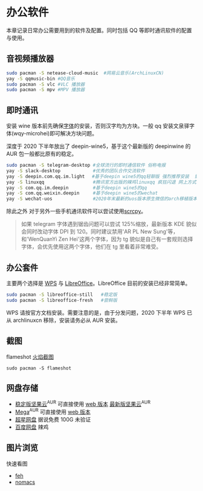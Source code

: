 # 办公软件

本章记录日常办公需要用到的软件及配置。同时包括 QQ 等即时通讯软件的配置与使用。

## 音视频播放器

```bash
sudo pacman -S netease-cloud-music  #网易云音乐(ArchLinuxCN)
yay -S qqmusic-bin #QQ音乐
sudo pacman -S vlc #VLC 播放器
sudo pacman -S mpv #MPV 播放器
```

## 即时通讯

安装 wine 版本前先确保[字体](https://wiki.archlinux.org/index.php/Localization/Chinese#Fonts)的安装，否则汉字均为方块。一般 qq 安装文泉驿字体(wqy-microhei)即可解决方块问题。

深度于 2020 下半年放出了 deepin-wine5，基于这个最新版的 deepinwine 的 AUR 包一般都比原有的稳定。

```bash
sudo pacman -S telegram-desktop #全球流行的即时通信软件 俗称电报
yay -S slack-desktop            #优秀的团队合作交流软件
yay -S deepin.com.qq.im.light　 #基于deepin wine5的qq轻聊版 强烈推荐安装  需要字体
yay -S linuxqq                  #腾讯官方出版的辣鸡linuxqq 疯狂闪退 网上方式均无效 不建议安装
yay -S com.qq.im.deepin         #基于deepin wine5的qq
yay -S com.qq.weixin.deepin     #基于deepin wine5的wechat
yay -S wechat-uos               #2020年末最新的uos版本原生微信的arch移植版本
```

除此之外 对于另外一些手机通讯软件可以尝试使用[scrcpy](https://aur.archlinux.org/packages/scrcpy/)。

> 如果 telegram 字体遇到锯齿问题可以尝试 125%缩放，最新版本 KDE 貌似会同时改动字体 DPI 到 120。同时建议禁用'AR PL New Sung'等，和'WenQuanYi Zen Hei'这两个字体，因为 tg 貌似是自己有一套规则选择字体，会优先使用这两个字体，他们在 tg 里看着非常难受。

## 办公套件

主要两个选择是 [WPS](<https://wiki.archlinux.org/index.php/WPS_Office_(%E7%AE%80%E4%BD%93%E4%B8%AD%E6%96%87)>) 与 [LibreOffice](https://wiki.archlinux.org/index.php/LibreOffice)。LibreOffice 目前的安装已经非常简单。

```bash
sudo pacman -S libreoffice-still   #稳定版
sudo pacman -S libreoffice-fresh   #尝鲜版
```

WPS 请按官方文档安装。需要注意的是，由于分发问题，2020 下半年 WPS 已从 archlinuxcn 移除，安装请务必从 AUR 安装。

## 截图

flameshot
[火焰截图](https://www.bilibili.com/video/BV1LK4y1s7wX/)

```
sudo pacman -S flameshot
```

## 网盘存储

- [稳定版坚果云](https://aur.archlinux.org/packages/nutstore/)<sup>AUR</sup> 可直接使用 [web 版本](https://www.jianguoyun.com/d/home#/) [最新版坚果云](https://aur.archlinux.org/packages/nutstore-experimental/)<sup>AUR</sup>
- [Mega](https://aur.archlinux.org/packages/megasync/)<sup>AUR</sup> 可直接使用 [web 版本](https://mega.nz/fm/dashboard)
- [超星网盘](http://i.mooc.chaoxing.com/space/index?t=1600061701200) 据说免费 100G 未验证
- [百度网盘](https://aur.archlinux.org/packages/baidunetdisk-bin/) 辣鸡

## 图片浏览

快速看图

- [feh](https://www.archlinux.org/packages/extra/x86_64/feh/)
- [nomacs](https://www.archlinux.org/packages/community/x86_64/nomacs/)
